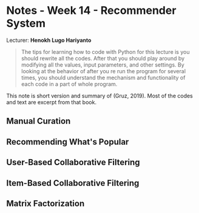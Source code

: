 # Notes - Week 14 - Recommender System 

Lecturer: **Henokh Lugo Hariyanto**

> The tips for learning how to code with Python for this lecture is you should
> rewrite all the codes. After that you should play around by modifying all
> the values, input parameters, and other settings. By looking at the behavior
> of after you re run the program for several times, you should understand the 
> mechanism and functionality of each code in a part of whole program.

This note is short version and summary of (Gruz, 2019). Most of the codes and
text are excerpt from that book.

## Manual Curation

## Recommending What's Popular

## User-Based Collaborative Filtering

## Item-Based Collaborative Filtering

## Matrix Factorization

## 
